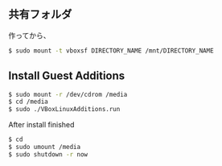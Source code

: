 ## 共有フォルダ
作ってから、

```sh
$ sudo mount -t vboxsf DIRECTORY_NAME /mnt/DIRECTORY_NAME
```

## Install Guest Additions

```sh
$ sudo mount -r /dev/cdrom /media
$ cd /media
$ sudo ./VBoxLinuxAdditions.run
```

After install finished

```sh
$ cd
$ sudo umount /media
$ sudo shutdown -r now
```
